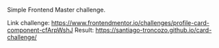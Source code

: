 Simple Frontend Master challenge. 

Link challenge: https://www.frontendmentor.io/challenges/profile-card-component-cfArpWshJ
Result: https://santiago-troncozo.github.io/card-challenge/

